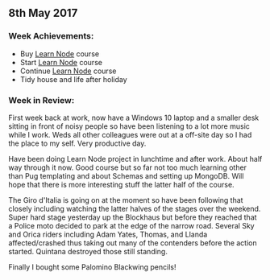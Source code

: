 ## 8th May 2017

### Week Achievements:
- Buy [Learn Node](https://learnnode.com) course
- Start [Learn Node](https://learnnode.com) course
- Continue [Learn Node](https://learnnode.com) course
- Tidy house and life after holiday

### Week in Review:

First week back at work, now have a Windows 10 laptop and a smaller desk sitting in front of noisy people so have been listening to a lot more music while I work. Weds all other colleagues were out at a off-site day so I had the place to my self. Very productive day.

Have been doing Learn Node project in lunchtime and after work. About half way through it now. Good course but so far not too much learning other than Pug templating and about Schemas and setting up MongoDB. Will hope that there is more interesting stuff the latter half of the course.

The Giro d'Italia is going on at the moment so have been following that closely including watching the latter halves of the stages over the weekend. Super hard stage yesterday up the Blockhaus but before they reached that a Police moto decided to park at the edge of the narrow road. Several Sky and Orica riders including Adam Yates, Thomas, and Llanda affected/crashed thus taking out many of the contenders before the action started. Quintana destroyed those still standing.

Finally I bought some Palomino Blackwing pencils!
